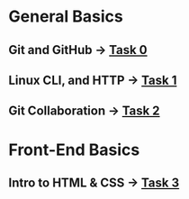 # General Basics

## Git and GitHub -> [Task 0](tasks/task0.md)

## Linux CLI, and HTTP -> [Task 1](tasks/task1.md)

## Git Collaboration -> [Task 2](tasks/task2.md)

# Front-End Basics

## Intro to HTML & CSS -> [Task 3](tasks/task3.md)
